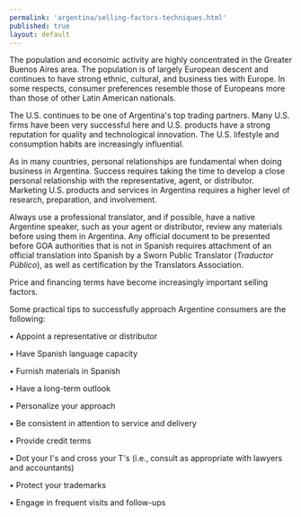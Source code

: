 ```yaml
---
permalink: 'argentina/selling-factors-techniques.html'
published: true
layout: default
---
```

The population and economic activity are highly concentrated in the Greater Buenos Aires area. The population is of largely European descent and continues to have strong ethnic, cultural, and business ties with Europe. In some respects, consumer preferences resemble those of Europeans more than those of other Latin American nationals.

The U.S. continues to be one of Argentina's top trading partners. Many U.S. firms have been very successful here and U.S. products have a strong reputation for quality and technological innovation. The U.S. lifestyle and consumption habits are increasingly influential.

As in many countries, personal relationships are fundamental when doing business in Argentina. Success requires taking the time to develop a close personal relationship with the representative, agent, or distributor. Marketing U.S. products and services in Argentina requires a higher level of research, preparation, and involvement.

Always use a professional translator, and if possible, have a native Argentine speaker, such as your agent or distributor, review any materials before using them in Argentina. Any official document to be presented before GOA authorities that is not in Spanish requires attachment of an official translation into Spanish by a Sworn Public Translator (_Traductor Público_), as well as certification by the Translators Association.

Price and financing terms have become increasingly important selling factors.

Some practical tips to successfully approach Argentine consumers are the following:

•	Appoint a representative or distributor

•	Have Spanish language capacity

•	Furnish materials in Spanish

•	Have a long-term outlook

•	Personalize your approach

•	Be consistent in attention to service and delivery

•	Provide credit terms

•	Dot your I's and cross your T's (i.e., consult as appropriate with lawyers and accountants)

•	Protect your trademarks

•	Engage in frequent visits and follow-ups
